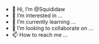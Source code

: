 - 👋 Hi, I’m @Squididaw
- 👀 I’m interested in ...
- 🌱 I’m currently learning ...
- 💞️ I’m looking to collaborate on ...
- 📫 How to reach me ...

<!---
Squididaw/Squididaw is a ✨ special ✨ repository because its `README.md` (this file) appears on your GitHub profile.
You can click the Preview link to take a look at your changes.
--->
